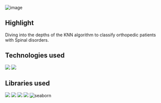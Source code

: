 
![image](https://github.com/prathmeshlonkar10/Spinal-Pathology-Prediction-with-Vertebral-Column-Data/assets/66990159/0da06116-265c-4593-af91-86b01f2b942c)

## Highlight
Diving into the depths of the KNN algorithm to classify orthopedic patients with Spinal disorders.

## Technologies used
![](https://img.shields.io/badge/Python-3776AB.svg?style=for-the-badge&logo=Python&logoColor=white)
![](https://img.shields.io/badge/Jupyter-F37626.svg?style=for-the-badge&logo=Jupyter&logoColor=white)

## Libraries used
![](https://img.shields.io/badge/pandas-150458.svg?style=for-the-badge&logo=pandas&logoColor=white)
![](https://img.shields.io/badge/NumPy-013243.svg?style=for-the-badge&logo=NumPy&logoColor=white)
![](https://img.shields.io/badge/scikitlearn-F7931E.svg?style=for-the-badge&logo=scikit-learn&logoColor=white)
![](https://camo.githubusercontent.com/58bfe5f46be0cf6c7d0b34f17a83ad69250fc9180ef95018eacfd283cdc61c10/68747470733a2f2f696d672e736869656c64732e696f2f62616467652f4d6174706c6f746c69622d3243324437323f7374796c653d666f722d7468652d6261646765266c6f676f3d6d6174706c6f746c6962266c6f676f436f6c6f723d7768697465)
![seaborn](https://github.com/prathmeshlonkar10/Spinal-Pathology-Prediction-with-Vertebral-Column-Data/assets/66990159/c6779c00-9f17-4351-bce5-6dad0de4e002)

 
